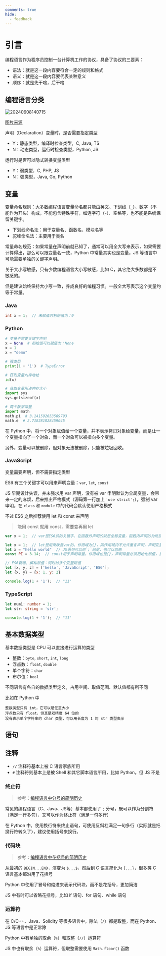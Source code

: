 ```yaml
---
comments: true
hide:
  - feedback
---
```


# 引言

编程语言作为程序员控制一台计算机工作的协议，具备了协议的三要素：

- 语法：就是这一段内容要符合一定的规则和格式
- 语义：就是这一段内容要代表某种意义
- 顺序：就是先干啥，后干啥

## 编程语言分类

![20240608140715](https://image.zuoright.com/20240608140715.png)

[图片来源](https://blog.xnsio.com/2011/07/11/dynamic-typing-is-not-weak-typing/)

声明（Declaration）变量时，是否需要指定类型

- Y：静态类型，编译时检查类型，C, Java, TS
- N：动态类型，运行时检查类型，Python, JS

运行时是否可以隐式转换变量类型

- Y：弱类型，C, PHP, JS
- N：强类型，Java, Go, Python

## 变量

变量命名规则：大多数编程语言变量命名都只能由英文、下划线（`_`）、数字（不能作为开头）构成，不能包含特殊字符，如连字符（-）、空格等，也不能是系统保留关键字。

- 下划线命名法：用于变量名、函数名、模块名等
- 驼峰命名法：主要用于类名

常量命名规范：如果常量在声明前就已知了，通常可以用全大写来表示，如果需要计算得出，那么可以跟变量名一致，Python 中常量其实也是变量，JS 等语言中可能需要单独的关键字声明。

关于大小写敏感，只有少数编程语言大小写敏感，比如 C，其它绝大多数都是不敏感的。

但是建议始终保持大小写一致，养成良好的编程习惯。一般全大写表示这个变量约等于常量。

### Java

``` java
int x = 1;  // 未赋值时初始值为：0
```

### Python

```python
# 变量不需要关键字声明
x = None  # 初始值可以赋值为：None
x = 1
x = "demo"

# 强类型
print(1 + '1')  # TypeError

# 获取变量内存地址
id(x)

# 获取变量所占内存大小
import sys
sys.getsizeof(x)

# 两个数学常量
import math
math.pi  # 3.141592653589793
math.e  # 2.718281828459045
```

在 Python 中，将一个对象赋值给一个变量，并不表示拷贝对象给变量，而是让一个变量指向了一个对象，而一个对象可以被指向多个变量。

另外，变量可以被删除，但对象无法被删除，只能被垃圾回收。

### JavaScript

变量需要声明，但不需要指定类型

ES6 有三个关键字可以用来声明变量：`var`, `let`, `const`

JS 早期设计失误，并未强求用 var 声明，没有被 var 申明默认为全局变量，会带来一定的麻烦，后来推出严格模式（源码第一行加上 `'use strict';`），强制 var 申明，在 `class` 和 `module` 中的代码会默认使用严格模式

不过 ES6 之后推荐使用 let 和 const 来声明

> 能用 const 就用 const，需要变再用 let

``` javascript
var x = 1;  // var是ES6前的关键字，在函数外声明的就是全局变量，函数内声明的为局部变量，如果重复声明内部变量会覆盖外部变量

let x = 1;  // let是用来改善var的，作用域为{}，同作用域内不允许重复声明，声明变量可以只声明不赋值，未赋值默认为 undefined
let x = "hello world"  // JS语句可以用`;`结尾，也可以忽略
const PI = 3.14;  // const用于声明常量，作用域也是{}，声明常量必须初始化赋值，且不能重新赋值

// ES6新增，解构赋值：同时给多个变量赋值
let [x, y, z] = ['hello', 'JavaScript', 'ES6'];
let {x, y} = {x: 1, y: 2}

console.log(1 + '1');  // "11"
```

### TypeScript

```typescript
let num1: number = 1;
let str: string = 'str';

console.log(1 + '1');  // "11"
```

## 基本数据类型

基本数据类型是 CPU 可以直接进行运算的类型

- 整数：`byte`, `short`, `int`, `long`
- 浮点数：`float`, `double`
- 单个字符：`char`
- 布尔值：`bool`

不同语言有各自的数据类型定义，占用空间、取值范围、默认值都有所不同

比如在 Python 中

```text
整数类型只有 int，它可以是任意大小
浮点数只有 float，但其是双精度 64 位的
没有表示单个字符串的 char 类型，可以用长度为 1 的 str 类型表示
```

## 语句

## 注释

- `//` 注释符基本上被 C 语言家族所用
- `#` 注释符则基本上是被 Shell 和其它脚本语言所用，比如 Python，但 JS 不是

### 终止符

> 参考：[编程语言中分号的简明历史](https://mp.weixin.qq.com/s/VLJZjMp1OuMDwIiL4NH1_g)

常见的编程语言（C、Java、JS等）基本都使用了 `;` 分号，既可以作为分割符（满足一行多句），又可以作为终止符（满足一句多行）

在 Python 中，使用换行符来终止语句，可使用反斜杠满足一句多行（实际就是把换行符转义了），建议使用括号来换行。

### 代码块

> 参考：[编程语言中花括号的简明历史](https://mp.weixin.qq.com/s/8-DgLMBfWSnR0j8Q83UzeQ)

从最初的 `BEGIN...END`，演变为 `$...$`，然后到 C 语言简化为 `{...}`，很多类 C 语言基本都沿用了花括号

Python 中使用了冒号和缩进来表示代码块，而不是花括号，更加简洁

JS 中有时可以省略花括号，比如 if 语句、for 语句、while 语句

### 运算符

在 C/C++、Java、Solidity 等很多语言中，除法（`/`）都是取整，而在 Python、JS 等语言中是正常除

Python 中有单独的取余（`%`）和取整（`//`）运算符

JS 中也有取余（`%`）运算符，但取整需要使用 `Math.floor()` 函数

